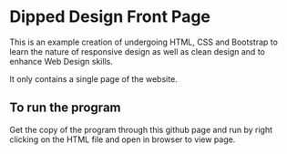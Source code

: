 # Dipped Design Front Page 

This is an example creation of undergoing HTML, CSS and Bootstrap to learn the nature of responsive design as well as clean design and to enhance Web Design skills. 

It only contains a single page of the website.

## To run the program

Get the copy of the program through this github page and run by right clicking on the HTML file and open in browser to view page.


